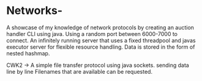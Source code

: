 # Networks-
A showcase of my knowledge of network protocols by creating an auction handler CLI using java.
Using a random port between 6000-7000 to connect.
An infinitely running server that uses a fixed threadpool and javas executor server for flexible resource handling.
Data is stored in the form of nested hashmap.


CWK2 -> A simple file transfer protocol using java sockets. sending data line by line
Filenames that are available can be requested.
